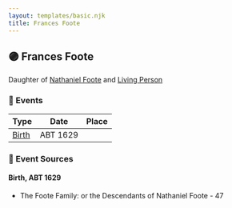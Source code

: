 ```yaml
---
layout: templates/basic.njk
title: Frances Foote
---
```

## 🟣 Frances Foote

Daughter of [Nathaniel Foote](/people/6/64098820) and [Living Person](/people/7/77201280)

### 📆 Events

Type | Date | Place
------ | ------ | ------
[Birth](#event-0458ad5a-ec20-4295-89ee-d8e5b860ddef) | ABT 1629 |

### 📰 Event Sources

#### <a id="event-0458ad5a-ec20-4295-89ee-d8e5b860ddef"></a> Birth, ABT 1629
* The Foote Family: or the Descendants of Nathaniel Foote  - 47